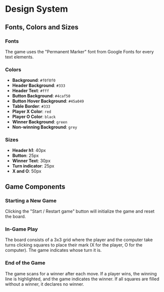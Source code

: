 # Design System

## Fonts, Colors and Sizes

### Fonts
The game uses the "Permanent Marker" font from Google Fonts for every text elements.

### Colors
- **Background**: `#f0f0f0`
- **Header Background**: `#333`
- **Header Text**: `#fff`
- **Button Background**: `#4caf50`
- **Button Hover Background**: `#45a049`
- **Table Border**: `#333`
- **Player X Color**: `red`
- **Player O Color**: `black`
- **Winner Background**: `green`
- **Non-winning Background**: `grey`

### Sizes
- **Header h1**: 40px
- **Button**: 25px
- **Winner Text**: 30px
- **Turn indicator**: 25px
- **X and O**: 50px


## Game Components

### Starting a New Game
Clicking the "Start / Restart game" button will initialize the game and reset the board.

### In-Game Play
The board consists of a 3x3 grid where the player and the computer take turns clicking squares to place their mark (X for the player, O for the computer). The game indicates whose turn it is.

### End of the Game
The game scans for a winner after each move. If a player wins, the winning line is highlighted, and the game indicates the winner. If all squares are filled without a winner, it declares no winner.

